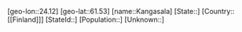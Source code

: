 ﻿---
location: [61.53,24.12]
type: City
tags:
- geo/City


SpocWebEntityId: 31290
isDeleted: false
confidential: public

---
[geo-lon::24.12]
[geo-lat::61.53]
[name::Kangasala]
[State::]
[Country::[[Finland]]]
[StateId::]
[Population::]
[Unknown::]

